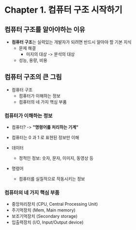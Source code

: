# Chapter 1. 컴퓨터 구조 시작하기

## 컴퓨터 구조를 알아야하는 이유

- **컴퓨터 구조**는 실력있는 개발자가 되려면 반드시 알아야 할 기본 지식
  - 문제 해결
    - 미지의 대상 -> 분석의 대상
  - 성능, 용량, 비용


## 컴퓨터 구조의 큰 그림

- 컴퓨터 구조
  - 컴퓨터가 이해하는 정보
  - 컴퓨터의 네 가지 핵심 부품

### 컴퓨터가 이해하는 정보

- 컴퓨터? -> **"명령어를 처리하는 기계"**
- 컴퓨터는 0 과 1 로 표현된 정보만 이해

- 데이터
  - 정적인 정보: 숫자, 문자, 이미지, 동영상 등
- 명령어
  - 컴퓨터를 실질적으로 작동시키는 정보


### 컴퓨터의 네 가지 핵심 부품

- 중앙처리장치 (CPU, Central Processing Unit)
- 주기억장치 (Mem, Main memory)
- 보조기억장치 (Secondary storage)
- 입출력장치 (I/O, Input/Output device)